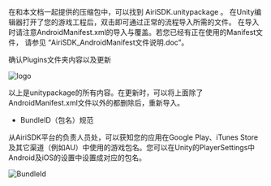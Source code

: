
在和本文档一起提供的压缩包中，可以找到 AiriSDK.unitypackage 。
在Unity编辑器打开了您的游戏工程后，双击即可通过正常的流程导入所需的文件。
在导入时请注意AndroidManifest.xml的导入与覆盖。若您已经有正在使用的Manifest文件，
请参见 “AiriSDK_AndroidManifest文件说明.doc”。

确认Plugins文件夹内容以及更新

![logo](https://github.com/Yostardev/yostarsdk/blob/master/docs/_media/plugin.png)

以上是unitypackage的所有内容。在更新时，可以将上面除了AndroidManifest.xml文件以外的都删除后，重新导入。

+ BundleID（包名）规范

从AiriSDK平台的负责人员处，可以获知您的应用在Google Play、iTunes Store及其它渠道（例如AU）中使用的游戏包名。您可以在Unity的PlayerSettings中Android及iOS的设置中设置成对应的包名。

![BundleId](https://github.com/Yostardev/yostarsdk/blob/master/docs/_media/bundleid_unity.png)
